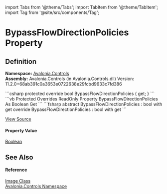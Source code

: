 import Tabs from '@theme/Tabs'; 
import TabItem from '@theme/TabItem'; 
import Tag from '@site/src/components/Tag'; 

# BypassFlowDirectionPolicies Property




## Definition
**Namespace:** <a href="N_Avalonia_Controls">Avalonia.Controls</a>  
**Assembly:** Avalonia.Controls (in Avalonia.Controls.dll) Version: 11.2.0+68ab391c0a3653e0722638e29fcbd9633c7fd386

<Tabs groupId="api-code-preview">
<TabItem value="csharp" label="C#">
```csharp
protected override bool BypassFlowDirectionPolicies { get; }
```
</TabItem>
<TabItem value="vb" label="VB">
```vb
Protected Overrides ReadOnly Property BypassFlowDirectionPolicies As Boolean
	Get
```
</TabItem>
<TabItem value="fsharp" label="F#">
```fsharp
abstract BypassFlowDirectionPolicies : bool with get
override BypassFlowDirectionPolicies : bool with get
```
</TabItem>
</Tabs>



<a href="https://github.com/AvaloniaUI/Avalonia/tree/master/srcAvalonia.Controls/Image.cs#L71" title="View the source code">View Source</a>



#### Property Value
<a href="https://learn.microsoft.com/dotnet/api/system.boolean" target="_blank" rel="noopener noreferrer">Boolean</a>

## See Also


#### Reference
<a href="T_Avalonia_Controls_Image">Image Class</a>  
<a href="N_Avalonia_Controls">Avalonia.Controls Namespace</a>  

